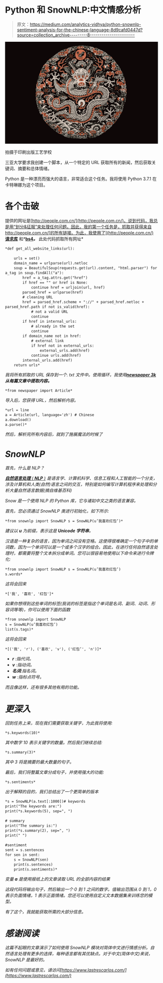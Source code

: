 # Python 和 SnowNLP:中文情感分析

> 原文：<https://medium.com/analytics-vidhya/python-snownlp-sentiment-analysis-for-the-chinese-language-8d9cafd0447d?source=collection_archive---------8----------------------->

![](img/966f20a0cd0d2f2b23efcedbc716ef5b.png)

拍摄于印刷出版工艺学校

三亚大学要求我创建一个脚本，从一个特定的 URL 获取所有的新闻，然后获取关键词、摘要和总体情绪。

Python 是一种漂亮而强大的语言，非常适合这个任务。我将使用 Python 3.7.1 在卡特琳娜为这个项目。

# 各个击破

提供的网址是[http://people.com.cn/](http://people.com.cn/)。说到代码，我总是用“划分&征服”来处理任何问题。因此，我的第一个任务是，抓取并获得来自 http://people.com.cn/[的所有链接。为此，我使用了](http://people.com.cn/) [**请求库**](https://pypi.org/project/requests/) 和*[**bs4**](https://pypi.org/project/bs4/)***。*** 此处代码抓取所有网址*

```
*def get_all_website_links(url):

    urls = set()
    domain_name = urlparse(url).netloc
    soup = BeautifulSoup(requests.get(url).content, "html.parser") for a_tag in soup.findAll("a"):
        href = a_tag.attrs.get("href")
        if href == "" or href is None:
            continue href = urljoin(url, href)
        parsed_href = urlparse(href)
        # cleaning URL
        href = parsed_href.scheme + "://" + parsed_href.netloc + parsed_href.path if not is_valid(href):
            # not a valid URL
            continue
        if href in internal_urls:
            # already in the set
            continue
        if domain_name not in href:
            # external link
            if href not in external_urls:
                external_urls.add(href)
            continue urls.add(href)
        internal_urls.add(href)
    return urls*
```

*我将所有抓取的 URL 保存到一个. txt 文件中。使用循环，我使用[**newspaper 3k**](https://github.com/codelucas/newspaper)**从每篇文章中提取内容。***

```
*from newspaper import Article*
```

*导入后，您获得 URL，然后解析内容。*

```
*url = line
a = Article(url, language='zh') # Chinese
a.download()
a.parse()*
```

*然后，解析完所有内容后，就到了施展魔法的时候了*

# *SnowNLP*

*首先，什么是 NLP？*

*[**自然语言处理** ( **NLP** )](http://Natural_language_processing) 是语言学、计算机科学、信息工程和人工智能的一个分支，涉及计算机和人类(自然)语言之间的交互，特别是如何编写计算机程序来处理和分析大量自然语言数据(摘自维基百科)*

*Snow 是一个使用 NLP 的 Python 库，它与诸如中文之类的语言兼容。*

*首先，您必须通过 SnowNLP 类进行初始化，如下所示:*

```
*from snownlp import SnowNLP s = SnowNLP(u’我喜欢红包’)*
```

*建议以 **u** 为前缀，表示这是 **Unicode 字符串**。*

*汉语是一种复杂的语言，因为单词之间没有空格。这使得很难确定一个句子中的单词数，因为一个单词可以是一个或多个汉字的组合。因此，在进行任何自然语言处理时，都需要将整个文本拆分成单词。您可以很容易地使用以下命令来进行令牌化:*

```
*from snownlp import SnowNLP s = SnowNLP(u’我喜欢红包’)
s.words*
```

*这将会回来*

```
*['我', '喜欢', '红包']*
```

*如果你想得到这些单词的标签(我说的标签是指这个单词是名词、副词、动词、形容词等等)，你可以使用下面的函数*

```
*from snownlp import SnowNLP 
s = SnowNLP(u’我喜欢红包’)
list(s.tags)*
```

*这将会回来*

```
*[('我', 'r'), ('喜欢', 'v'), ('红包’', 'n')]*
```

*   ***r** :指代词。*
*   ***v** :指动词。*
*   ***名词**:指名词。*
*   ***w** :指标点符号。*

*而且像这样，还有很多其他有用的功能。*

# *更深入*

*回到任务上来，现在我们需要获取关键字，为此我将使用:*

```
*s.keywords(10)*
```

*其中数字 10 表示关键字的数量。然后我们继续总结:*

```
*s.summary(3)*
```

*其中 3 将是摘要的最大数量的句子。*

*最后，我们将整篇文章分成句子，并使用强大的功能:*

```
*s.sentiments*
```

*出于解释的目的，我们总结出了一个更简单的版本*

```
*s = SnowNLP(a.text[:1000])# keywords
print("The keywords are:")
print(*s.keywords(5), sep=", ")

# summary
print("The summary is:")
print(*s.summary(2), sep=", ")
print(" ")

#sentiment
sent = s.sentences
for sen in sent:
    s = SnowNLP(sen)
    print(s.sentences)
    print(s.sentiments)*
```

*变量 **a** 是使用报纸上的文章读取 URL 的全部内容的结果*

*这段代码将输出句子，然后输出一个 0 到 1 之间的数字。值输出范围从 0 到 1，0 表示负面情绪，1 表示正面情绪。您还可以使用自定义文本数据集来训练您的模型。*

*有了这个，我就能获取所需的大部分信息。*

# *感谢阅读*

*这篇不起眼的文章演示了如何使用 SnowNLP 模块对简体中文进行情感分析。自然语言处理有更多的选择，每种语言都有其优缺点。对于中文(简体中文)来说，SnowNLP 是最好的。*

*如有任何问题或意见，请访问[https://www.lastrescarlos.com/](https://www.lastrescarlos.com/)*